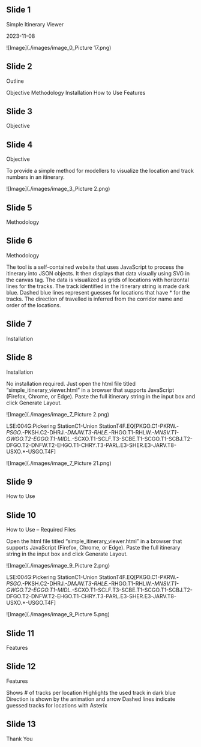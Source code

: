 ## Slide 1



Simple Itinerary Viewer

2023-11-08






![Image](./images/image_0_Picture 17.png)

## Slide 2





Outline

Objective
Methodology 
Installation
How to Use
Features

## Slide 3





Objective

## Slide 4

Objective

To provide a simple method for modellers to visualize the location and track numbers in an itinerary. 

![Image](./images/image_3_Picture 2.png)

## Slide 5





Methodology

## Slide 6

Methodology

The tool is a self-contained website that uses JavaScript to process the itinerary into JSON objects. 
It then displays that data visually using SVG in the canvas tag. 
The data is visualized as grids of locations with horizontal lines for the tracks. 
The track identified in the itinerary string is made dark blue. Dashed blue lines represent guesses for locations that have * for the tracks. 
The direction of travelled is inferred from the corridor name and order of the locations. 

## Slide 7





Installation

## Slide 8

Installation

No installation required. Just open the html file titled “simple_itinerary_viewer.html” in a browser that supports JavaScript (Firefox, Chrome, or Edge). Paste the full itinerary string in the input box and click Generate Layout.  

![Image](./images/image_7_Picture 2.png)

LSE:004G:Pickering StationC1-Union StationT4F.EQ[PKGO.C1-PKRW.*-PSGO.*-PKSH.C2-DHRJ.*-DMJW.T3-RHLE.*-RHGO.T1-RHLW.*-MNSV.T1-GWGO.T2-EGGO.T1-MIDL.*-SCXO.T1-SCLF.T3-SCBE.T1-SCGO.T1-SCBJ.T2-DFGO.T2-DNFW.T2-EHGO.T1-CHRY.T3-PARL.E3-SHER.E3-JARV.T8-USXO.*-USGO.T4F]



![Image](./images/image_7_Picture 21.png)





## Slide 9





How to Use

## Slide 10

How to Use – Required Files

Open the html file titled “simple_itinerary_viewer.html” in a browser that supports JavaScript (Firefox, Chrome, or Edge). Paste the full itinerary string in the input box and click Generate Layout.  

![Image](./images/image_9_Picture 2.png)

LSE:004G:Pickering StationC1-Union StationT4F.EQ[PKGO.C1-PKRW.*-PSGO.*-PKSH.C2-DHRJ.*-DMJW.T3-RHLE.*-RHGO.T1-RHLW.*-MNSV.T1-GWGO.T2-EGGO.T1-MIDL.*-SCXO.T1-SCLF.T3-SCBE.T1-SCGO.T1-SCBJ.T2-DFGO.T2-DNFW.T2-EHGO.T1-CHRY.T3-PARL.E3-SHER.E3-JARV.T8-USXO.*-USGO.T4F]



![Image](./images/image_9_Picture 5.png)





## Slide 11





Features

## Slide 12

Features

Shows # of tracks per location
Highlights the used track in dark blue
Direction is shown by the animation and arrow
Dashed lines indicate guessed tracks for locations with Asterix


## Slide 13





Thank You

